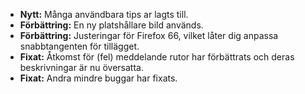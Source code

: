 * **Nytt:** Många användbara tips ar lagts till.
* **Förbättring:** En ny platshållare bild används.
* **Förbättring:** Justeringar för Firefox 66, vilket låter dig anpassa snabbtangenten för tillägget.
* **Fixat:** Åtkomst för (fel) meddelande rutor har förbättrats och deras beskrivningar är nu översatta.
* **Fixat:** Andra mindre buggar har fixats.
